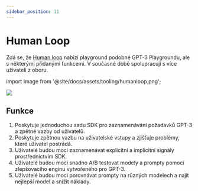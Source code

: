 ```yaml
---
sidebar_position: 11
---
```


# Human Loop

Zdá se, že [Human loop](https://humanloop.com/) nabízí playground podobné GPT-3 Playgroundu, ale s některými přidanými funkcemi. V současné době spolupracují s více uživateli z oboru.

import Image from '@site/docs/assets/tooling/humanloop.png';

<div style={{textAlign: 'center'}}>
  <img src={Image} style={{width: "750px"}} />
</div>

## Funkce
1. Poskytuje jednoduchou sadu SDK pro zaznamenávání požadavků GPT-3 a zpětné vazby od uživatelů.
2. Poskytuje zpětnou vazbu na uživatelské vstupy a zjišťuje problémy, které uživatel postrádá.
3. Uživatelé budou moci zaznamenávat explicitní a implicitní signály prostřednictvím SDK.
4. Uživatelé budou moci snadno A/B testovat modely a prompty pomocí zlepšovacího enginu vytvořeného pro GPT-3. 
5. Uživatelé budou moci porovnávat prompty na různých modelech a najít nejlepší model a snížit náklady.
